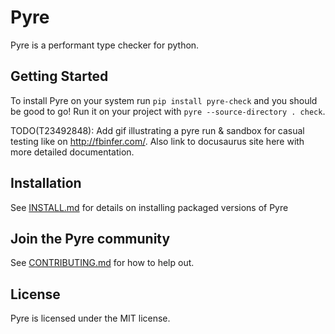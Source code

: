 # Pyre
Pyre is a performant type checker for python.

## Getting Started
To install Pyre on your system run `pip install pyre-check` and you should be good to go! Run it on your project with `pyre --source-directory . check`.

TODO(T23492848): Add gif illustrating a pyre run & sandbox for casual testing like on http://fbinfer.com/.
Also link to docusaurus site here with more detailed documentation.

## Installation
See [INSTALL.md](./INSTALL.md) for details on installing packaged versions of Pyre

## Join the Pyre community
See [CONTRIBUTING.md](./CONTRIBUTING.md) for how to help out.

## License
Pyre is licensed under the MIT license.

